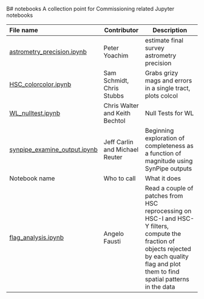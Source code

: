 B# notebooks
A collection point for Commissioning related Jupyter notebooks




|File name     | Contributor     |Description      | 
|:--------------|-----------------|------------------|
| [astrometry_precision.ipynb](astrometry_precision.ipynb) | Peter Yoachim | estimate final survey astrometry precision |
|[HSC_colorcolor.ipynb](HSC_colorcolor.ipynb)| Sam Schmidt, Chris Stubbs| Grabs grizy mags and errors in a single tract, plots colcol|
| [WL_nulltest.ipynb](WL_nulltest.ipynb) | Chris Walter and Keith Bechtol | Null Tests for WL |
| [synpipe_examine_output.ipynb](synpipe_examine_output.ipynb) | Jeff Carlin and Michael Reuter | Beginning exploration of completeness as a function of magnitude using SynPipe outputs |
| Notebook name | Who to call | What it does |
| [flag_analysis.ipynb](flag_analysis.ipynb) | Angelo Fausti | Read a couple of patches from HSC reprocessing on HSC-I and HSC-Y filters, compute the fraction of objects rejected by each quality flag and plot them to find spatial patterns in the data |
